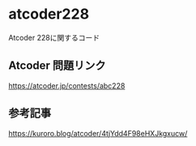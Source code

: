 # atcoder228
Atcoder 228に関するコード

## Atcoder 問題リンク
https://atcoder.jp/contests/abc228

## 参考記事
https://kuroro.blog/atcoder/4tjYdd4F98eHXJkgxucw/
